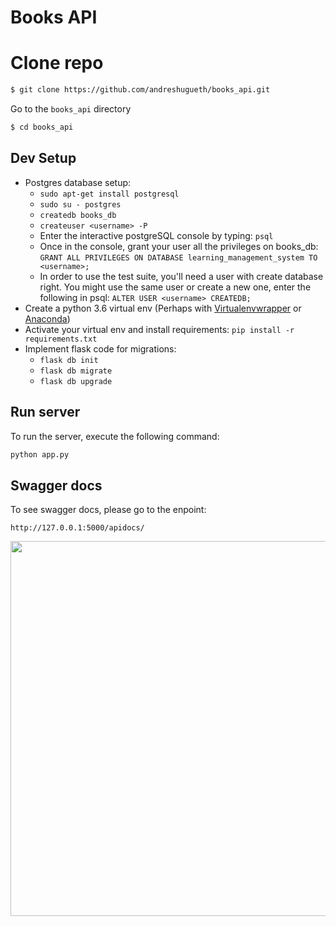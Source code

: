 # Books API

# Clone repo

```bash
$ git clone https://github.com/andreshugueth/books_api.git
```
Go to the `books_api` directory

```bash
$ cd books_api
```


## Dev Setup

* Postgres database setup:
  * `sudo apt-get install postgresql`
  * `sudo su - postgres`
  * `createdb books_db`
  * `createuser <username> -P`
  * Enter the interactive postgreSQL console by typing: `psql`
  * Once in the console, grant your user all the privileges on books_db:
`GRANT ALL PRIVILEGES ON DATABASE learning_management_system TO <username>;`
  * In order to use the test suite, you'll need a user with create database right. You might use the same user or create a new one, enter the following in psql: `ALTER USER <username> CREATEDB;`
* Create a python 3.6 virtual env (Perhaps with [Virtualenvwrapper](https://virtualenvwrapper.readthedocs.io/en/latest/) or [Anaconda](https://www.anaconda.com/products/individual))
* Activate your virtual env and install requirements: `pip install -r requirements.txt`
* Implement flask code for migrations:
  * `flask db init`
  * `flask db migrate`
  * `flask db upgrade`

## Run server

To run the server, execute the following command:

```bash
python app.py
```

## Swagger docs

To see swagger docs, please go to the enpoint:
```
http://127.0.0.1:5000/apidocs/
```
<p align=center>
<img src="https://i.imgur.com/eeuA007.png" atl="swagger-img" width=600px>
</p>
